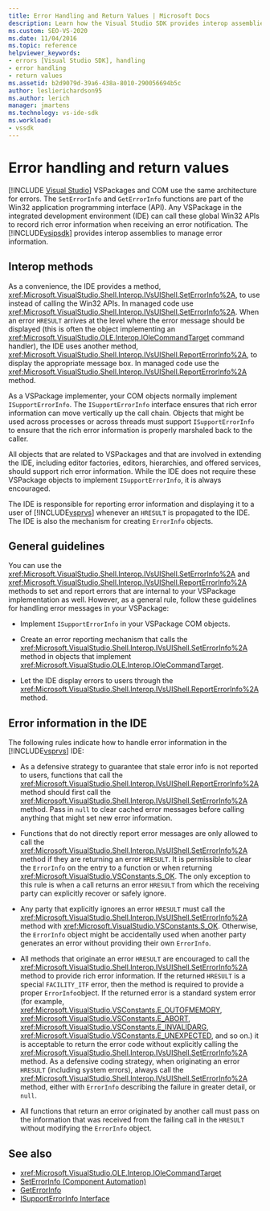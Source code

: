 ```yaml
---
title: Error Handling and Return Values | Microsoft Docs
description: Learn how the Visual Studio SDK provides interop assemblies to record rich error information when receiving an error notification.
ms.custom: SEO-VS-2020
ms.date: 11/04/2016
ms.topic: reference
helpviewer_keywords:
- errors [Visual Studio SDK], handling
- error handling
- return values
ms.assetid: b2d9079d-39a6-438a-8010-290056694b5c
author: leslierichardson95
ms.author: lerich
manager: jmartens
ms.technology: vs-ide-sdk
ms.workload:
- vssdk
---
```

# Error handling and return values

 [!INCLUDE [Visual Studio](~/includes/applies-to-version/vs-not-mac.md)]
VSPackages and COM use the same architecture for errors. The `SetErrorInfo` and `GetErrorInfo` functions are part of the Win32 application programming interface (API). Any VSPackage in the integrated development environment (IDE) can call these global Win32 APIs to record rich error information when receiving an error notification. The [!INCLUDE[vsipsdk](../extensibility/includes/vsipsdk_md.md)] provides interop assemblies to manage error information.

## Interop methods
 As a convenience, the IDE provides a method, <xref:Microsoft.VisualStudio.Shell.Interop.IVsUIShell.SetErrorInfo%2A>, to use instead of calling the Win32 APIs. In managed code use <xref:Microsoft.VisualStudio.Shell.Interop.IVsUIShell.SetErrorInfo%2A>. When an error `HRESULT` arrives at the level where the error message should be displayed (this is often the object implementing an <xref:Microsoft.VisualStudio.OLE.Interop.IOleCommandTarget> command handler), the IDE uses another method, <xref:Microsoft.VisualStudio.Shell.Interop.IVsUIShell.ReportErrorInfo%2A>, to display the appropriate message box. In managed code use the <xref:Microsoft.VisualStudio.Shell.Interop.IVsUIShell.ReportErrorInfo%2A> method.

 As a VSPackage implementer, your COM objects normally implement `ISupportErrorInfo`. The `ISupportErrorInfo` interface ensures that rich error information can move vertically up the call chain. Objects that might be used across processes or across threads must support `ISupportErrorInfo` to ensure that the rich error information is properly marshaled back to the caller.

 All objects that are related to VSPackages and that are involved in extending the IDE, including editor factories, editors, hierarchies, and offered services, should support rich error information. While the IDE does not require these VSPackage objects to implement `ISupportErrorInfo`, it is always encouraged.

 The IDE is responsible for reporting error information and displaying it to a user of [!INCLUDE[vsprvs](../code-quality/includes/vsprvs_md.md)] whenever an `HRESULT` is propagated to the IDE. The IDE is also the mechanism for creating `ErrorInfo` objects.

## General guidelines
 You can use the <xref:Microsoft.VisualStudio.Shell.Interop.IVsUIShell.SetErrorInfo%2A> and <xref:Microsoft.VisualStudio.Shell.Interop.IVsUIShell.ReportErrorInfo%2A> methods to set and report errors that are internal to your VSPackage implementation as well. However, as a general rule, follow these guidelines for handling error messages in your VSPackage:

- Implement `ISupportErrorInfo` in your VSPackage COM objects.

- Create an error reporting mechanism that calls the <xref:Microsoft.VisualStudio.Shell.Interop.IVsUIShell.SetErrorInfo%2A> method in objects that implement <xref:Microsoft.VisualStudio.OLE.Interop.IOleCommandTarget>.

- Let the IDE display errors to users through the <xref:Microsoft.VisualStudio.Shell.Interop.IVsUIShell.ReportErrorInfo%2A> method.

## Error information in the IDE
 The following rules indicate how to handle error information in the [!INCLUDE[vsprvs](../code-quality/includes/vsprvs_md.md)] IDE:

- As a defensive strategy to guarantee that stale error info is not reported to users, functions that call the <xref:Microsoft.VisualStudio.Shell.Interop.IVsUIShell.ReportErrorInfo%2A> method should first call the <xref:Microsoft.VisualStudio.Shell.Interop.IVsUIShell.SetErrorInfo%2A> method. Pass in `null` to clear cached error messages before calling anything that might set new error information.

- Functions that do not directly report error messages are only allowed to call the <xref:Microsoft.VisualStudio.Shell.Interop.IVsUIShell.SetErrorInfo%2A> method if they are returning an error `HRESULT`. It is permissible to clear the `ErrorInfo` on the entry to a function or when returning <xref:Microsoft.VisualStudio.VSConstants.S_OK>. The only exception to this rule is when a call returns an error `HRESULT` from which the receiving party can explicitly recover or safely ignore.

- Any party that explicitly ignores an error `HRESULT` must call the <xref:Microsoft.VisualStudio.Shell.Interop.IVsUIShell.SetErrorInfo%2A> method with <xref:Microsoft.VisualStudio.VSConstants.S_OK>. Otherwise, the `ErrorInfo` object might be accidentally used when another party generates an error without providing their own `ErrorInfo`.

- All methods that originate an error `HRESULT` are encouraged to call the <xref:Microsoft.VisualStudio.Shell.Interop.IVsUIShell.SetErrorInfo%2A> method to provide rich error information. If the returned `HRESULT` is a special `FACILITY_ITF` error, then the method is required to provide a proper `ErrorInfo`object. If the returned error is a standard system error (for example, <xref:Microsoft.VisualStudio.VSConstants.E_OUTOFMEMORY>, <xref:Microsoft.VisualStudio.VSConstants.E_ABORT>, <xref:Microsoft.VisualStudio.VSConstants.E_INVALIDARG>, <xref:Microsoft.VisualStudio.VSConstants.E_UNEXPECTED>, and so on.) it is acceptable to return the error code without explicitly calling the <xref:Microsoft.VisualStudio.Shell.Interop.IVsUIShell.SetErrorInfo%2A> method. As a defensive coding strategy, when originating an error `HRESULT` (including system errors), always call the <xref:Microsoft.VisualStudio.Shell.Interop.IVsUIShell.SetErrorInfo%2A> method, either with `ErrorInfo` describing the failure in greater detail, or `null`.

- All functions that return an error originated by another call must pass on the information that was received from the failing call in the `HRESULT` without modifying the `ErrorInfo` object.

## See also
- <xref:Microsoft.VisualStudio.OLE.Interop.IOleCommandTarget>
- [SetErrorInfo (Component Automation)](/previous-versions/windows/desktop/api/oleauto/nf-oleauto-seterrorinfo)
- [GetErrorInfo](/previous-versions/windows/desktop/api/oleauto/nf-oleauto-geterrorinfo)
- [ISupportErrorInfo Interface](/previous-versions/windows/desktop/api/oaidl/nn-oaidl-isupporterrorinfo)
